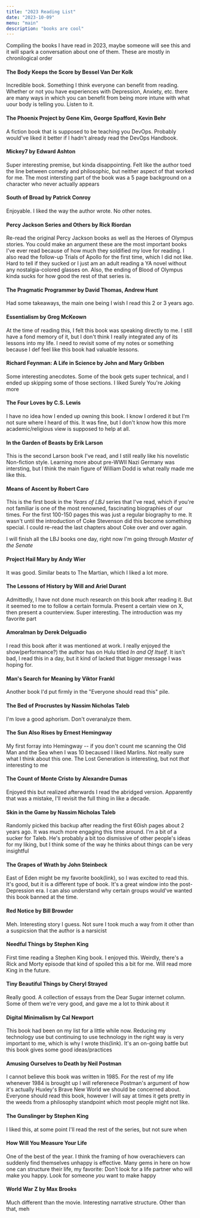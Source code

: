 ```yaml
---
title: "2023 Reading List"
date: "2023-10-09"
menu: "main"
description: "books are cool"
---
```





Compiling the books I have read in 2023, maybe someone will see this and it will spark a conversation about one of them. These are mostly in chronilogical order



#### The Body Keeps the Score by Bessel Van Der Kolk

Incredible book. Something I think everyone can benefit from reading. Whether or not you have experiences with Depression, Anxiety, etc. there are many ways in which you can benefit from being more intune with what uour body is telling you. Listen to it.


#### The Phoenix Project by Gene Kim, George Spafford, Kevin Behr

A fiction book that is supposed to be teaching you DevOps. Probably would've liked it better if I hadn't already read the DevOps Handbook.

#### Mickey7 by Edward Ashton

Super interesting premise, but kinda disappointing. Felt like the author toed the line between comedy and philosophic, but neither aspect of that worked for me. The most intersting part of the book was a 5 page background on a character who never actually appears


#### South of Broad by Patrick Conroy

Enjoyable. I liked the way the author wrote. No other notes.


#### Percy Jackson Series and Others by Rick Riordan

Re-read the original Percy Jackson books as well as the Heroes of Olympus stories. You could make an argument these are the most important books I've ever read because of how much they soldified my love for reading. I also read the follow-up Trials of Apollo for the first time, which I did not like. Hard to tell if they sucked or I just am an adult reading a YA novel without any nostalgia-colored glasses on. Also, the ending of Blood of Olympus kinda sucks for how good the rest of that series is.

#### The Pragmatic Programmer by David Thomas, Andrew Hunt

Had some takeaways, the main one being I wish I read this 2 or 3 years ago.


#### Essentialism by Greg McKeown

At the time of reading this, I felt this book was speaking directly to me. I still have a fond memory of it, but I don't think I really integrated any of its lessons into my life. I need to revisit some of my notes or something because I def feel like this book had valuable lessons.


#### Richard Feynman: A Life in Science by John and Mary Gribben

Some interesting anecdotes. Some of the book gets super technical, and I ended up skipping some of those sections. I liked Surely You're Joking more

#### The Four Loves by C.S. Lewis

I have no idea how I ended up owning this book. I know I ordered it but I'm not sure where I heard of this. It was fine, but I don't know how this more academic/religious view is supposed to help at all.

#### In the Garden of Beasts by Erik Larson

This is the second Larson book I've read, and I still really like his novelistic Non-fiction style. Learning more about pre-WWII Nazi Germany was intersting, but I think the main figure of William Dodd is what really made me like this.


#### Means of Ascent by Robert Caro

This is the first book in the *Years of LBJ* series that I've read, which if you're not familiar is one of the most renowned, fascinating biographies of our times. For the first 100-150 pages this was just a regular biography to me. It wasn't until the introduction of Coke Stevenson did this become something special. I could re-read the last chapters about Coke over and over again.

I will finish all the LBJ books one day, right now I'm going through *Master of the Senate*

#### Project Hail Mary by Andy Wier

It was good. Similar beats to The Martian, which I liked a lot more.

#### The Lessons of History by Will and Ariel Durant

Admittedly, I have not done much research on this book after reading it. But it seemed to me to follow a certain formula. Present a certain view on X, then present a counterview. Super interesting. The introduction was my favorite part

#### Amoralman by Derek Delguadio

I read this book after it was mentioned at work. I really enjoyed the show(performance?) the author has on Hulu titled *In and Of Itself*. It isn't bad, I read this in a day, but it kind of lacked that bigger message I was hoping for.


#### Man's Search for Meaning by Viktor Frankl

Another book I'd put firmly in the "Everyone should read this" pile.

#### The Bed of Procrustes by Nassim Nicholas Taleb

I'm love a good aphorism. Don't overanalyze them.


#### The Sun Also Rises by Ernest Hemingway

My first forray into Hemingway -- if you don't count me scanning the Old Man and the Sea when I was 10 becaused I liked Marlins. Not really sure what I think about this one. The Lost Generation is interesting, but not *that* interesting to me

#### The Count of Monte Cristo by Alexandre Dumas
Enjoyed this but realized afterwards I read the abridged version. Apparently that was a mistake, I'll revisit the full thing in like a decade.

#### Skin in the Game by Nassim Nicholas Taleb
Randomly picked this backup after reading the first 60ish pages about 2 years ago. It was much more engaging this time around. I'm a bit of a sucker for Taleb. He's probably a bit too dismissive of other people's ideas for my liking, but I think some of the way he thinks about things can be very insightful


#### The Grapes of Wrath by John Steinbeck

East of Eden might be my favorite book(link), so I was excited to read this. It's good, but it is a different type of book. It's a great window into the post-Depression era. I can also understand why certain groups would've wanted this book banned at the time.


#### Red Notice by Bill Browder

Meh. Interesting story I guess. Not sure I took much a way from it other than a suspicsion that the author is a narsicist


#### Needful Things by Stephen King

First time reading a Stephen King book. I enjoyed this. Weirdly, there's a Rick and Morty episode that kind of spoiled this a bit for me. Will read more King in the future.

#### Tiny Beautiful Things by Cheryl Strayed

Really good. A collection of essays from the Dear Sugar internet column. Some of them we're very good, and gave me a lot to think about it


#### Digital Minimalism by Cal Newport


This book had been on my list for a little while now. Reducing my technology use but continuing to use technology in the right way is very important to me, which is why I wrote this(link). It's an on-going battle but this book gives some good ideas/practices


#### Amusing Ourselves to Death by Neil Postman

I cannot believe this book was written in 1985. For the rest of my life whenever 1984 is brought up I will referenece Postman's argument of how it's actually Huxley's Brave New World we should be concerned about. Everyone should read this book, however I will say at times it gets pretty in the weeds from a philosophy standpoint which most people might not like.


#### The Gunslinger by Stephen King

I liked this, at some point I'll read the rest of the series, but not sure when


#### How Will You Measure Your Life

One of the best of the year. I think the framing of how overachievers can suddenly find themselves unhappy is effective. Many gems in here on how one can structure their life, my favorite: Don't look for a life partner who will make you happy. Look for someone *you* want to make happy


#### World War Z by Max Brooks

Much different than the movie. Interesting narrative structure. Other than that, meh